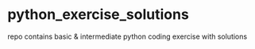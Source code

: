 # python_exercise_solutions
repo contains basic &amp; intermediate python coding exercise with solutions
